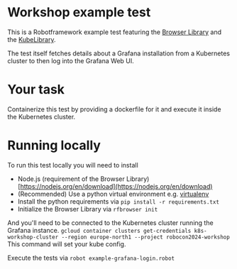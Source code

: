 # Workshop example test

This is a Robotframework example test featuring the [Browser Library](https://robotframework-browser.org/) and the [KubeLibrary](https://github.com/devopsspiral/KubeLibrary).

The test itself fetches details about a Grafana installation from a Kubernetes cluster to then log into the Grafana Web UI.

# Your task

Containerize this test by providing a dockerfile for it and execute it inside the Kubernetes cluster.

# Running locally

To run this test locally you will need to install
- Node.js (requirement of the Browser Library) [https://nodejs.org/en/download](https://nodejs.org/en/download)
- (Recommended) Use a python virtual environment e.g. [virtualenv](https://virtualenv.pypa.io/en/latest/)
- Install the python requirements via `pip install -r requirements.txt` 
- Initialize the Browser Library via `rfbrowser init`

And you'll need to be connected to the Kubernetes cluster running the Grafana instance.
`gcloud container clusters get-credentials k8s-workshop-cluster --region europe-north1 --project robocon2024-workshop` This command will set your kube config.

Execute the tests via `robot example-grafana-login.robot`

